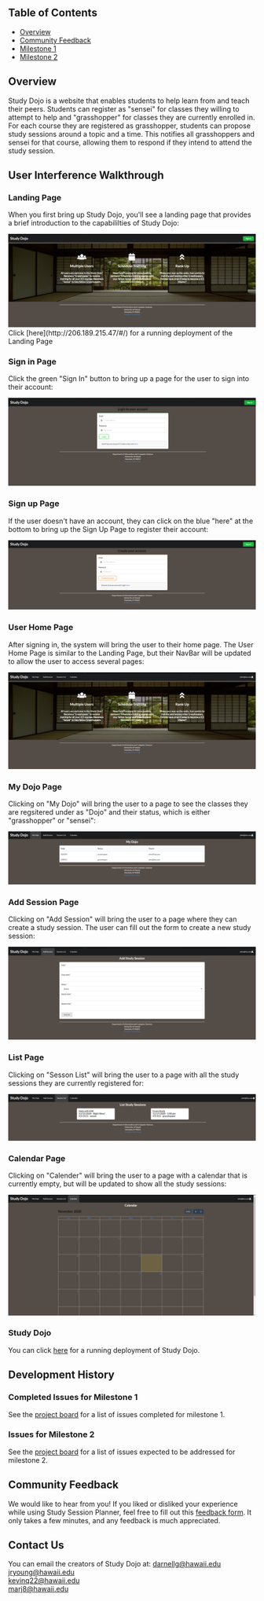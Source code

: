 ## Table of Contents

* [Overview](#overview)
* [Community Feedback](#community-feedback)
* [Milestone 1](#completed-issues-for-milestone-1)
* [Milestone 2](#issues-for-milestone-2)

## Overview
Study Dojo is a website that enables students to help learn from and teach their peers. Students can register as "sensei" for classes they willing to attempt to help and "grasshopper" for classes they are currently enrolled in. For each course they are registered as grasshopper, students can propose study sessions around a topic and a time. This notifies all grasshoppers and sensei for that course, allowing them to respond if they intend to attend the study session. 

## User Interference Walkthrough
### Landing Page
When you first bring up Study Dojo, you'll see a landing page that provides a brief introduction to the capabililties of Study Dojo:

<img src="doc/landing.png">
Click [here](http://206.189.215.47/#/) for a running deployment of the Landing Page

### Sign in Page
Click the green "Sign In" button to bring up a page for the user to sign into their account:

<img src="doc/sign-in.png">

### Sign up Page
If the user doesn't have an account, they can click on the blue "here" at the bottom to bring up the Sign Up Page to register their account:

<img src="doc/sign-up.png">

### User Home Page
After signing in, the system will bring the user to their home page. The User Home Page is similar to the Landing Page, but their NavBar will be updated to allow the user to access several pages:

<img src="doc/home.png">

### My Dojo Page
Clicking on "My Dojo" will bring the user to a page to see the classes they are regsitered under as "Dojo" and their status, which is either "grasshopper" or "sensei":

<img src="doc/my-dojo.png">

### Add Session Page
Clicking on "Add Session" will bring the user to a page where they can create a study session. The user can fill out the form to create a new study session:

<img src="doc/add-study-session.png">

### List Page
Clicking on "Sesson List" will bring the user to a page with all the study sessions they are currently registered for:

<img src="doc/list-study-session.png">

### Calendar Page
Clicking on "Calender" will bring the user to a page with a calendar that is currently empty, but will be updated to show all the study sessions:

<img src="doc/calendar.png">

### Study Dojo
You can click [here](http://206.189.215.47/#/) for a running deployment of Study Dojo.

## Development History

### Completed Issues for Milestone 1
See the [project board](https://github.com/study-dojo/study-dojo/projects/1) for a list of issues completed for milestone 1.

### Issues for Milestone 2
See the [project board](https://github.com/study-dojo/study-dojo/projects/2) for a list of issues expected to be addressed for milestone 2.

## Community Feedback
We would like to hear from you! If you liked or disliked your experience while using Study Session Planner, feel free to fill out this [feedback form](https://forms.gle/A39VHSd7ctdDkycN7). It only takes a few minutes, and any feedback is much appreciated.

## Contact Us
You can email the creators of Study Dojo at:
darnellg@hawaii.edu  
jryoung@hawaii.edu  
kevinq22@hawaii.edu  
marj8@hawaii.edu  
  
